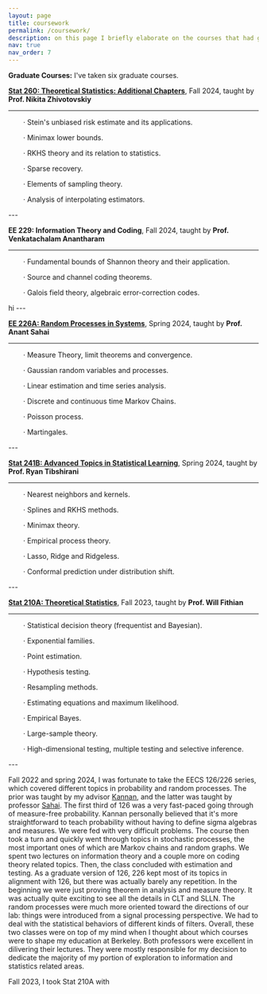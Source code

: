 ```yaml
---
layout: page
title: coursework
permalink: /coursework/
description: on this page I briefly elaborate on the courses that had great impacts on me and my thoughts on them. 
nav: true
nav_order: 7
---
```


**Graduate Courses:** I've taken six graduate courses. 

**<a href='https://sites.google.com/view/nikitazhivotovskiy/stat260?authuser=0'>Stat 260: Theoretical Statistics: Additional Chapters</a>**, Fall 2024, taught by **Prof. Nikita Zhivotovskiy**

  ---
  <p style="margin-left: 30px;"> &middot; Stein's unbiased risk estimate and its applications.</p>
  <p style="margin-left: 30px;"> &middot; Minimax lower bounds.</p>
  <p style="margin-left: 30px;"> &middot; RKHS theory and its relation to statistics.</p>
  <p style="margin-left: 30px;"> &middot; Sparse recovery.</p>
  <p style="margin-left: 30px;"> &middot; Elements of sampling theory.</p>
  <p style="margin-left: 30px;"> &middot; Analysis of interpolating estimators.</p>
  ---

**EE 229: Information Theory and Coding**, Fall 2024, taught by **Prof. Venkatachalam Anantharam**

  ---
  <p style="margin-left: 30px;"> &middot; Fundamental bounds of Shannon theory and their application.<p>
  <p style="margin-left: 30px;"> &middot; Source and channel coding theorems.<p>
  <p style="margin-left: 30px;"> &middot; Galois field theory, algebraic error-correction codes.<p>
  hi
  ---

**<a href='https://inst.eecs.berkeley.edu/~ee226a/sp24/'>EE 226A: Random Processes in Systems</a>**, Spring 2024, taught by **Prof. Anant Sahai**

  ---
  <p style="margin-left: 30px;"> &middot; Measure Theory, limit theorems and convergence.<p>
  <p style="margin-left: 30px;"> &middot; Gaussian random variables and processes.<p>
  <p style="margin-left: 30px;"> &middot; Linear estimation and time series analysis.<p>
  <p style="margin-left: 30px;"> &middot; Discrete and continuous time Markov Chains.<p>
  <p style="margin-left: 30px;"> &middot; Poisson process.<p>
  <p style="margin-left: 30px;"> &middot; Martingales.<p>
  ---

**<a href='https://www.stat.berkeley.edu/~ryantibs/statlearn-s24/'>Stat 241B: Advanced Topics in Statistical Learning</a>**, Spring 2024, taught by **Prof. Ryan Tibshirani**

  ---
  <p style="margin-left: 30px;"> &middot; Nearest neighbors and kernels.<p>
  <p style="margin-left: 30px;"> &middot; Splines and RKHS methods.<p>
  <p style="margin-left: 30px;"> &middot; Minimax theory.<p>
  <p style="margin-left: 30px;"> &middot; Empirical process theory.<p>
  <p style="margin-left: 30px;"> &middot; Lasso, Ridge and Ridgeless.<p>
  <p style="margin-left: 30px;"> &middot; Conformal prediction under distribution shift.<p>
  ---

**<a href='https://www.stat.berkeley.edu/~wfithian/courses/stat210a/'>Stat 210A: Theoretical Statistics</a>**, Fall 2023, taught by **Prof. Will Fithian**

  ---
  <p style="margin-left: 30px;"> &middot; Statistical decision theory (frequentist and Bayesian).<p>
  <p style="margin-left: 30px;"> &middot; Exponential families.<p>
  <p style="margin-left: 30px;"> &middot; Point estimation.<p>
  <p style="margin-left: 30px;"> &middot; Hypothesis testing.<p>
  <p style="margin-left: 30px;"> &middot; Resampling methods.<p>
  <p style="margin-left: 30px;"> &middot; Estimating equations and maximum likelihood.<p>
  <p style="margin-left: 30px;"> &middot; Empirical Bayes.<p>
  <p style="margin-left: 30px;"> &middot; Large-sample theory.<p>
  <p style="margin-left: 30px;"> &middot; High-dimensional testing, multiple testing and selective inference.<p>
  ---

  

Fall 2022 and spring 2024, I was fortunate to take the EECS 126/226 series, which covered different topics in probability and random processes. The prior was taught by my advisor <a href='https://people.eecs.berkeley.edu/~kannanr/'>Kannan</a>, and the latter was taught by professor <a href='https://www2.eecs.berkeley.edu/Faculty/Homepages/sahai.html'>Sahai</a>. The first third of 126 was a very fast-paced going through of measure-free probability. Kannan personally believed that it's more straightforward to teach probability without having to define sigma algebras and measures. We were fed with very difficult problems. The course then took a turn and quickly went through topics in stochastic processes, the most important ones of which are Markov chains and random graphs. We spent two lectures on information theory and a couple more on coding theory related topics. Then, the class concluded with estimation and testing. As a graduate version of 126, 226 kept most of its topics in alignment with 126, but there was actually barely any repetition. In the beginning we were just proving theorem in analysis and measure theory. It was actually quite exciting to see all the details in CLT and SLLN. The random processes were much more oriented toward the directions of our lab: things were introduced from a signal processing perspective. We had to deal with the statistical behaviors of different kinds of filters. Overall, these two classes were on top of my mind when I thought about which courses were to shape my education at Berkeley. Both professors were excellent in dilivering their lectures. They were mostly responsible for my decision to dedicate the majority of my portion of exploration to information and statistics related areas. 

Fall 2023, I took Stat 210A with 

